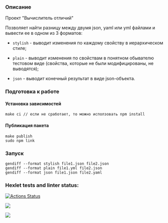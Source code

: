 ### Описание

Проект "Вычислитель отличий"

Позволяет найти разницу между двумя json, yaml или yml файлами и вывести ее в одном из 3 форматов:

- `stylish` - выводит изменения по каждому свойству в иерархическом стиле;

- `plain` - выводит изменения по свойствам в понятном обывателю тестовом виде (свойства, которые не были модифицированы, не выводятся);

- `json` - выводит конечный результат в виде json-объекта.

### Подготовка к работе

#### Установка зависимостей

```
make ci // если не сработает, то можно исползовать npm install
```

#### Публикация пакета

```
make publish
sudo npm link
```

### Запуск

```
gendiff --format stylish file1.json file2.json
gendiff --format plain file1.yml file2.json
gendiff --format json file1.json file2.yaml
```

### Hexlet tests and linter status:

[![Actions Status](https://github.com/AnsGit/frontend-project-46/actions/workflows/hexlet-check.yml/badge.svg)](https://github.com/AnsGit/frontend-project-46/actions)

<a href="https://codeclimate.com/github/AnsGit/frontend-project-46/maintainability"><img src="https://api.codeclimate.com/v1/badges/df3e14f25edba304dd64/maintainability" /></a>

<a href="https://codeclimate.com/github/AnsGit/frontend-project-46/test_coverage"><img src="https://api.codeclimate.com/v1/badges/df3e14f25edba304dd64/test_coverage" /></a>
